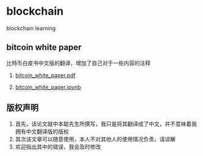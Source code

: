 # blockchain
blockchain learning

## bitcoin white paper

比特币白皮书中文版的翻译，增加了自己对于一些内容的注释

1. [bitcoin_white_paper.pdf](./bitcoin_white_paper.pdf)

2. [bitcoin_white_paper.ipynb](./bitcoin_white_paper.ipynb)

## 版权声明

1. 首先，该论文就中本聪先生所撰写，我只是将其翻译成了中文，并不意味着我拥有中文翻译版的版权
2. 其次该文章可以随意使用，本人不对其他人的使用情况负责，请谅解
3. 欢迎指出其中的错误，我会及时修改

